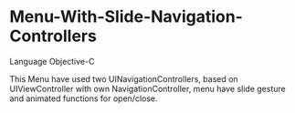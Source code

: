 # Menu-With-Slide-Navigation-Controllers

Language Objective-C

This Menu have used two UINavigationControllers, based on UIViewController with own NavigationController, 
menu have slide gesture and animated functions for open/close.


